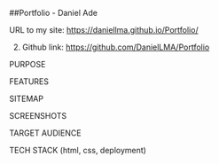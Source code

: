 ##Portfolio - Daniel Ade

URL to my site: https://daniellma.github.io/Portfolio/

2. Github link: https://github.com/DanielLMA/Portfolio

<!--! 3. Add these -->

PURPOSE

FEATURES

SITEMAP

SCREENSHOTS

TARGET AUDIENCE

TECH STACK (html, css, deployment)
